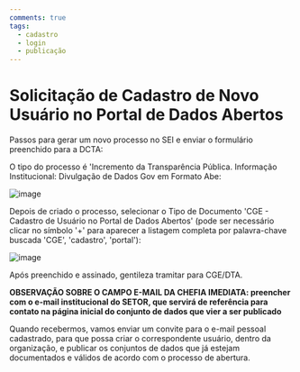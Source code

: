 ```yaml
---
comments: true
tags:
  - cadastro
  - login
  - publicação
---
```

# Solicitação de Cadastro de Novo Usuário no Portal de Dados Abertos

Passos para gerar um novo processo no SEI e enviar o formulário preenchido para a DCTA:

O tipo do processo é 'Incremento da Transparência Pública. Informação Institucional: Divulgação de Dados Gov em Formato Abe:

![image](https://user-images.githubusercontent.com/52294411/184001368-bab3ddbe-0923-4efd-98a2-2a8013131a78.png)

Depois de criado o processo, selecionar o Tipo de Documento 'CGE - Cadastro de Usuário no Portal de Dados Abertos' (pode ser necessário clicar no símbolo '+' para aparecer a listagem completa por palavra-chave buscada 'CGE', 'cadastro', 'portal'):

![image](https://user-images.githubusercontent.com/52294411/184001453-c8801b02-e8e2-46ac-a17c-c3736e78f764.png)

Após preenchido e assinado, gentileza tramitar para CGE/DTA. 

**OBSERVAÇÃO SOBRE O CAMPO E-MAIL DA CHEFIA IMEDIATA: preencher com o e-mail institucional do SETOR, que servirá de referência para contato na página inicial do conjunto de dados que vier a ser publicado**

Quando recebermos, vamos enviar um convite para o e-mail pessoal cadastrado, para que possa criar o correspondente usuário, dentro da organização, e publicar os conjuntos de dados que já estejam documentados e válidos de acordo com o processo de abertura.
